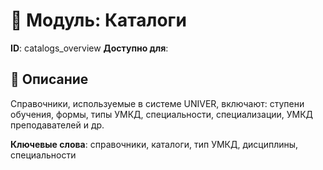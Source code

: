 # 📘 Модуль: Каталоги
**ID**: catalogs_overview
**Доступно для**: 

## 📝 Описание
Справочники, используемые в системе UNIVER, включают: ступени обучения, формы, типы УМКД, специальности, специализации, УМКД преподавателей и др.

**Ключевые слова**: справочники, каталоги, тип УМКД, дисциплины, специальности
